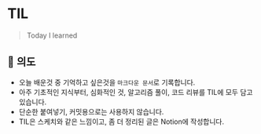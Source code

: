 # TIL
> Today I learned
## :mega: 의도
- 오늘 배운것 중 기억하고 싶은것을 `마크다운 문서`로 기록합니다.
- 아주 기초적인 지식부터, 심화적인 것, 알고리즘 풀이, 코드 리뷰를 TIL에 모두 담고 있습니다.
- 단순한 붙여넣기, 커밋용으로는 사용하지 않습니다.
- TIL은 스케치와 같은 느낌이고, 좀 더 정리된 글은 Notion에 작성합니다.
